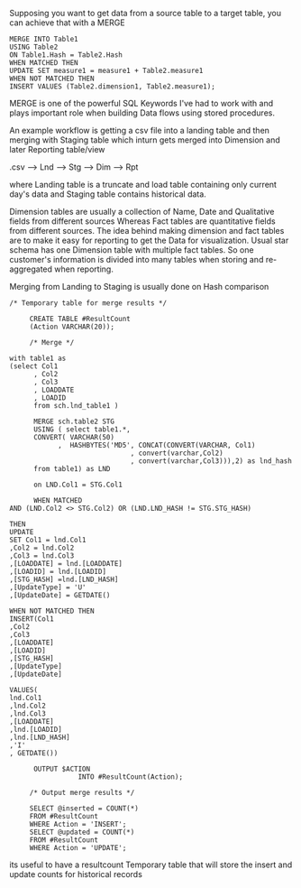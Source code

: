 Supposing you want to get data from a source table to a target table, you can achieve that with a MERGE 

```
MERGE INTO Table1 
USING Table2 
ON Table1.Hash = Table2.Hash
WHEN MATCHED THEN 
UPDATE SET measure1 = measure1 + Table2.measure1
WHEN NOT MATCHED THEN 
INSERT VALUES (Table2.dimension1, Table2.measure1);
```

MERGE is one of the powerful SQL Keywords I've had to work with and plays important role when building Data flows using stored procedures.

An example workflow is getting a csv file into a landing table and then merging with Staging table which inturn gets merged into Dimension and later Reporting table/view

.csv --> Lnd --> Stg --> Dim --> Rpt  

where Landing table is a truncate and load table containing only current day's data and Staging table contains historical data.

Dimension tables are usually a collection of Name, Date and Qualitative fields from different sources Whereas Fact tables are quantitative fields from different sources. The idea behind making dimension and fact tables are to make it easy for reporting to get the Data for visualization. Usual star schema has one Dimension table with multiple fact tables. So one customer's information is divided into many tables when storing and re-aggregated when reporting.

Merging from Landing to Staging is usually done on Hash comparison

```
/* Temporary table for merge results */

     CREATE TABLE #ResultCount
     (Action VARCHAR(20));
   
	 /* Merge */

with table1 as 
(select Col1
      , Col2
      , Col3
	  , LOADDATE
      , LOADID
	  from sch.lnd_table1 )
	  
	  MERGE sch.table2 STG
	  USING ( select table1.*,
	  CONVERT( VARCHAR(50)
            ,  HASHBYTES('MD5', CONCAT(CONVERT(VARCHAR, Col1)
                              , convert(varchar,Col2)
                              , convert(varchar,Col3))),2) as lnd_hash 
	  from table1) as LND
	 
	  on LND.Col1 = STG.Col1
	 
	  WHEN MATCHED 
AND (LND.Col2 <> STG.Col2) OR (LND.LND_HASH != STG.STG_HASH)

THEN 
UPDATE
SET Col1 = lnd.Col1
,Col2 = lnd.Col2
,Col3 = lnd.Col3
,[LOADDATE] = lnd.[LOADDATE]
,[LOADID] = lnd.[LOADID]
,[STG_HASH] =lnd.[LND_HASH]
,[UpdateType] = 'U'
,[UpdateDate] = GETDATE()

WHEN NOT MATCHED THEN 
INSERT(Col1
,Col2
,Col3
,[LOADDATE] 
,[LOADID] 
,[STG_HASH] 
,[UpdateType] 
,[UpdateDate] 

VALUES(
lnd.Col1
,lnd.Col2
,lnd.Col3
,[LOADDATE]
,lnd.[LOADID]
,lnd.[LND_HASH]
,'I'
, GETDATE())
	  
	  OUTPUT $ACTION
                 INTO #ResultCount(Action);

	 /* Output merge results */

     SELECT @inserted = COUNT(*)
     FROM #ResultCount
     WHERE Action = 'INSERT';
     SELECT @updated = COUNT(*)
     FROM #ResultCount
     WHERE Action = 'UPDATE';

```

its useful to have a resultcount Temporary table that will store the insert and update counts for historical records